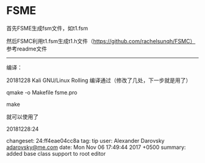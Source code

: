 # FSME

首先FSME生成fsm文件，如t1.fsm

然后FSMC利用t1.fsm生成t1.h文件（https://github.com/rachelsunqh/FSMC） 参考readme文件


-------------------------------------------------------------------------------
编译：

20181228 Kali GNU/Linux Rolling 编译通过（修改了几处，下一步就是用了）

qmake -o Makefile fsme.pro

make

就可以使用了




20181228:24


changeset:   24:ff4eae04cc8a
tag:         tip
user:        Alexander Darovsky <adarovsky@me.com>
date:        Mon Nov 06 17:49:44 2017 +0500
summary:     added base class support to root editor



